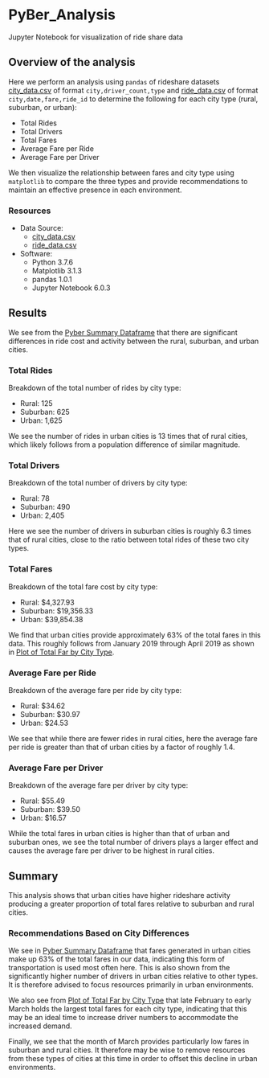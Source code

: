 # PyBer_Analysis
Jupyter Notebook for visualization of ride share data

## Overview of the analysis
Here we perform an analysis using `pandas` of rideshare datasets
[city_data.csv](Resources/city_data.csv) of format `city,driver_count,type`
and [ride_data.csv](Resources/ride_data.csv) of format
`city,date,fare,ride_id` to determine the following for each city type (rural,
suburban, or urban):

- Total Rides
- Total Drivers
- Total Fares
- Average Fare per Ride
- Average Fare per Driver

We then visualize the relationship between fares and city type using
`matplotlib` to compare the three types and provide recommendations to maintain
an effective presence in each environment.

### Resources
- Data Source:
    - [city_data.csv](Resources/city_data.csv)
    - [ride_data.csv](Resources/ride_data.csv)
- Software:
    - Python 3.7.6
    - Matplotlib 3.1.3
    - pandas 1.0.1
    - Jupyter Notebook 6.0.3
 
## Results
We see from the [Pyber Summary Dataframe](Resources/pyber_summary_df.png) that
there are significant differences in ride cost and activity between the rural,
suburban, and urban cities.

### Total Rides
Breakdown of the total number of rides by city type:

- Rural: 125
- Suburban: 625
- Urban: 1,625

We see the number of rides in urban cities is 13 times that of rural cities,
which likely follows from a population difference of similar magnitude.

### Total Drivers
Breakdown of the total number of drivers by city type:

- Rural: 78
- Suburban: 490
- Urban: 2,405

Here we see the number of drivers in suburban cities is roughly 6.3 times that
of rural cities, close to the ratio between total rides of these two city
types.

### Total Fares
Breakdown of the total fare cost by city type:

- Rural: $4,327.93
- Suburban: $19,356.33
- Urban: $39,854.38

We find that urban cities provide approximately 63% of the total fares in this
data. This roughly follows from January 2019 through April 2019 as shown in
[Plot of Total Far by City Type](analysis/PyBer_fare_summary.png).

### Average Fare per Ride
Breakdown of the average fare per ride by city type:

- Rural: $34.62
- Suburban: $30.97
- Urban: $24.53

We see that while there are fewer rides in rural cities, here the average fare
per ride is greater than that of urban cities by a factor of roughly 1.4.

### Average Fare per Driver
Breakdown of the average fare per driver by city type:

- Rural: $55.49
- Suburban: $39.50
- Urban: $16.57

While the total fares in urban cities is higher than that of urban and
suburban ones, we see the total number of drivers plays a larger effect
and causes the average fare per driver to be highest in rural cities.

## Summary
This analysis shows that urban cities have higher rideshare activity
producing a greater proportion of total fares relative to suburban and rural
cities.

### Recommendations Based on City Differences
We see in [Pyber Summary Dataframe](Resources/pyber_summary_df.png) that fares
generated in urban cities make up 63% of the total fares in our data,
indicating this form of transportation is used most often here. This is also
shown from the significantly higher number of drivers in urban cities relative
to other types. It is therefore advised to focus resources primarily in urban
environments.

We also see from
[Plot of Total Far by City Type](analysis/PyBer_fare_summary.png) that late
February to early March holds the largest total fares for each city type,
indicating that this may be an ideal time to increase driver numbers to
accommodate the increased demand.

Finally, we see that the month of March provides particularly low fares in
suburban and rural cities. It therefore may be wise to remove resources from
these types of cities at this time in order to offset this decline in urban
environments.
